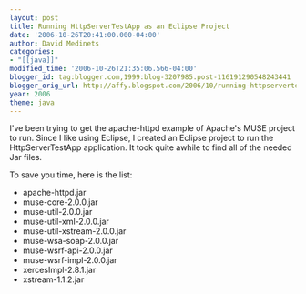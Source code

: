```yaml
---
layout: post
title: Running HttpServerTestApp as an Eclipse Project
date: '2006-10-26T20:41:00.000-04:00'
author: David Medinets
categories:
- "[[java]]"
modified_time: '2006-10-26T21:35:06.566-04:00'
blogger_id: tag:blogger.com,1999:blog-3207985.post-116191290548243441
blogger_orig_url: http://affy.blogspot.com/2006/10/running-httpservertestapp-as-eclipse.md
year: 2006
theme: java
---
```


I've been trying to get the apache-httpd example of Apache's MUSE project to run. Since I like using Eclipse, I created
an Eclipse project to run the HttpServerTestApp application. It took quite awhile to find all of the needed Jar files.


To save you time, here is the list:<ul>
    <li>apache-httpd.jar
    <li>muse-core-2.0.0.jar
    <li>muse-util-2.0.0.jar
    <li>muse-util-xml-2.0.0.jar
    <li>muse-util-xstream-2.0.0.jar
    <li>muse-wsa-soap-2.0.0.jar
    <li>muse-wsrf-api-2.0.0.jar
    <li>muse-wsrf-impl-2.0.0.jar
    <li>xercesImpl-2.8.1.jar
    <li>xstream-1.1.2.jar
</ul>